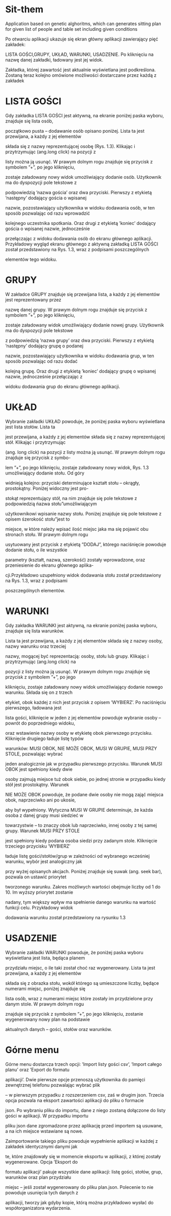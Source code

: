 # Sit-them
Application based on genetic alghoritms, which can generates sitting plan for given list of people and table set including given conditions

Po otwarciu aplikacji ukazuje się ekran główny aplikacji zawierający pięć zakładek: 

LISTA GOŚCI,GRUPY, UKŁAD, WARUNKI, USADZENIE. Po kliknięciu na nazwę danej zakładki, ładowany jest jej widok. 

Zakładka, której zawartość jest aktualnie wyświetlana jest podkreślona. Zostaną teraz kolejno omówione możliwości dostarczane przez każdą z zakładek



# LISTA GOŚCI

Gdy zakładka LISTA GOŚCI jest aktywną, na ekranie poniżej paska wyboru, znajduje się lista osób,

początkowo pusta – dodawanie osób opisano poniżej. Lista ta jest przewijana, a każdy z jej elementów

składa się z nazwy reprezentującej osobę (Rys. 1.3). Klikając i przytrzymując (ang.long click) na pozycji z

listy można ją usunąć. W prawym dolnym rogu znajduje się przycisk z symbolem ”+”, po jego kliknięciu,

zostaje załadowany nowy widok umożliwiający dodanie osób. Użytkownik ma do dyspozycji pole tekstowe z

podpowiedzią ’nazwa gościa’ oraz dwa przyciski. Pierwszy z etykietą ’następny’ dodający gościa o wpisanej

nazwie, pozostawiający użytkownika w widoku dodawania osób, w ten sposób pozwalając od razu wprowadzić

kolejnego uczestnika spotkania. Oraz drugi z etykietą ’koniec’ dodający gościa o wpisanej nazwie, jednocześnie

przełączając z widoku dodawania osób do ekranu głównego aplikacji. Przykładowy wygląd ekranu głównego z aktywną zakładką LISTA GOŚCI został przedstawiony na Rys. 1.3, wraz z podpisami poszczególnych

elementów tego widoku.



# GRUPY

W zakładce GRUPY znajduje się przewijana lista, a każdy z jej elementów jest reprezentowany przez

nazwę danej grupy. W prawym dolnym rogu znajduje się przycisk z symbolem ”+”, po jego kliknięciu,

zostaje załadowany widok umożliwiający dodanie nowej grupy. Użytkownik ma do dyspozycji pole tekstowe

z podpowiedzią ’nazwa grupy’ oraz dwa przyciski. Pierwszy z etykietą ’następny’ dodający grupę o podanej

nazwie, pozostawiający użytkownika w widoku dodawania grup, w ten sposób pozwalając od razu dodać

kolejną grupę. Oraz drugi z etykietą ’koniec’ dodający grupę o wpisanej nazwie, jednocześnie przełączając z

widoku dodawania grup do ekranu głównego aplikacji.



# UKŁAD

Wybranie zakładki UKŁAD powoduje, że poniżej paska wyboru wyświetlana jest lista stołów. Lista ta

jest przewijana, a każdy z jej elementów składa się z nazwy reprezentującej stół. Klikając i przytrzymując

(ang. long click) na pozycji z listy można ją usunąć. W prawym dolnym rogu znajduje się przycisk z symbo-

lem ”+”, po jego kliknięciu, zostaje załadowany nowy widok, Rys. 1.3 umożliwiający dodanie stołu. Od góry

widnieją kolejno: przyciski determinujące kształt stołu – okrągły, prostokątny. Poniżej widoczny jest pro-

stokąt reprezentujący stół, na nim znajduje się pole tekstowe z podpowiedzią ńazwa stołu”umożliwiającym

użytkownikowi wpisanie nazwy stołu. Poniżej znajduje się pole tekstowe z opisem śzerokość stołu”jest to

miejsce, w które należy wpisać ilość miejsc jaka ma się pojawić obu stronach stołu. W prawym dolnym rogu

usytuowany jest przycisk z etykietą ”DODAJ”, którego naciśnięcie powoduje dodanie stołu, o ile wszystkie

parametry (kształt, nazwa, szerokość) zostały wprowadzone, oraz przeniesienie do ekranu głównego aplika-

cji.Przykładowo uzupełniony widok dodawania stołu został przedstawiony na Rys. 1.3, wraz z podpisami

poszczególnych elementów.



# WARUNKI

Gdy zakładka WARUNKI jest aktywną, na ekranie poniżej paska wyboru, znajduje się lista warunków.

Lista ta jest przewijana, a każdy z jej elementów składa się z nazwy osoby, nazwy warunku oraz trzeciej

nazwy, mogącej być reprezentacją: osoby, stołu lub grupy. Klikając i przytrzymując (ang.long click) na

pozycji z listy można ją usunąć. W prawym dolnym rogu znajduje się przycisk z symbolem ”+”, po jego

kliknięciu, zostaje załadowany nowy widok umożliwiający dodanie nowego warunku. Składa się on z trzech

etykiet, obok każdej z nich jest przycisk z opisem ’WYBIERZ’. Po naciśnięciu pierwszego, ładowana jest

lista gości, kliknięcie w jeden z jej elementów powoduje wybranie osoby – powrót do poprzedniego widoku,

oraz wstawienie nazwy osoby w etykietę obok pierwszego przycisku. Kliknięcie drugiego ładuje listę typów

warunków: MUSI OBOK, NIE MOŻE OBOK, MUSI W GRUPIE, MUSI PRZY STOLE, pozwalając wybrać

jeden analogicznie jak w przypadku pierwszego przycisku. Warunek MUSI OBOK jest spełniony kiedy dwie

osoby zajmują miejsce tuż obok siebie, po jednej stronie w przypadku kiedy stół jest prostokątny. Warunek

NIE MOŻE OBOK powoduje, że podane dwie osoby nie mogą zająć miejsca obok, naprzeciwko ani po ukosie,

aby był wypełniony. Wytyczna MUSI W GRUPIE determinuje, że każda osoba z danej grupy musi siedzieć w

towarzystwie – to znaczy obok lub naprzeciwko, innej osoby z tej samej grupy. Warunek MUSI PRZY STOLE

jest spełniony kiedy podana osoba siedzi przy zadanym stole. Kliknięcie trzeciego przycisku ’WYBIERZ’

ładuje listę gości/stołów/grup w zależności od wybranego wcześniej warunku, wybór jest analogiczny jak

przy wyżej opisanych akcjach. Poniżej znajduje się suwak (ang. seek bar), pozwala on ustawić priorytet

tworzonego warunku. Zakres możliwych wartości obejmuje liczby od 1 do 10. Im wyższy priorytet zostanie

nadany, tym większy wpływ ma spełnienie danego warunku na wartość funkcji celu. Przykładowy widok

dodawania warunku został przedstawiony na rysunku 1.3



# USADZENIE

Wybranie zakładki WARUNKI powoduje, że poniżej paska wyboru wyświetlana jest lista, będąca planem

przydziału miejsc, o ile taki został choć raz wygenerowany. Lista ta jest przewijana, a każdy z jej elementów

składa się z obrazka stołu, wokół którego są umieszczone liczby, będące numerami miejsc, poniżej znajduje się

lista osób, wraz z numerami miejsc które zostały im przydzielone przy danym stole. W prawym dolnym rogu

znajduje się przycisk z symbolem ”+”, po jego kliknięciu, zostanie wygenerowany nowy plan na podstawie

aktualnych danych – gości, stołów oraz warunków.





# Górne menu

Górne menu dostarcza trzech opcji: ’Import listy gości csv’, ’Import całego planu’ oraz ’Export do formatu

aplikacji’. Dwie pierwsze opcje przenoszą użytkownika do pamięci zewnętrznej telefonu pozwalając wybrać plik

– w pierwszym przypadku z rozszerzeniem csv, zaś w drugim json. Trzecia opcja pozwala na eksport zawartości aplikacji do pliku o formacie

json. Po wybraniu pliku do importu, dane z niego zostaną dołączone do listy gości w aplikacji. W przypadku importu

pliku json dane zgromadzone przez aplikację przed importem są usuwane, a na ich miejsce wstawiane są nowe.

Zaimportowanie takiego pliku powoduje wypełnienie aplikacji w każdej z zakładek identycznymi danymi jak

te, które znajdowały się w momencie eksportu w aplikacji, z której zostały wygenerowane. Opcja ’Eksport do

formatu aplikacji’ pakuje wszystkie dane aplikacji: listę gości, stołów, grup, warunków oraz plan przydziału

miejsc – jeśli został wygenerowany do pliku plan.json. Polecenie to nie powoduje usunięcia tych danych z

aplikacji, tworzy jak gdyby kopie, którą można przykładowo wysłać do współorganizatora wydarzenia.
